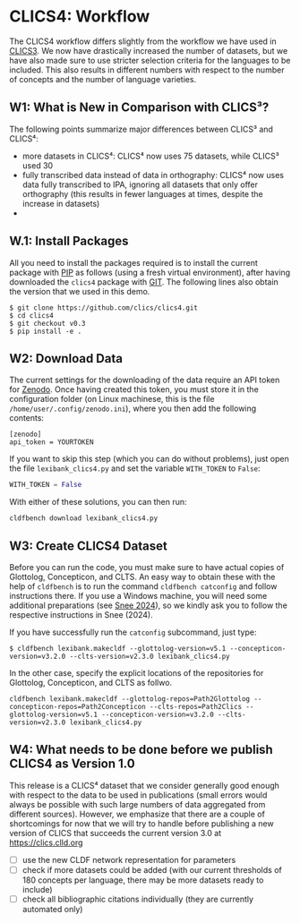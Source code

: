# CLICS4: Workflow

The CLICS4 workflow differs slightly from the workflow we have used in [CLICS3](https://github.com/clics/clics3). We now have drastically increased the number of datasets, but we have also made sure to use stricter selection criteria for the languages to be included. This also results in different numbers with respect to the number of concepts and the number of language varieties. 

## W1: What is New in Comparison with CLICS³?

The following points summarize major differences between CLICS³ and CLICS⁴:

- more datasets in CLICS⁴: CLICS⁴ now uses 75 datasets, while CLICS³ used 30
- fully transcribed data instead of data in orthography: CLICS⁴ now uses data fully transcribed to IPA, ignoring all datasets that only offer orthography (this results in fewer languages at times, despite the increase in datasets)
- 


## W.1: Install Packages

All you need to install the packages required is to install the current package with [PIP](https://pypi.org/project/pip) as follows (using a fresh virtual environment), after having downloaded the `clics4` package with [GIT](https://git-scm.com). The following lines also obtain the version that we used in this demo.
```
$ git clone https://github.com/clics/clics4.git
$ cd clics4
$ git checkout v0.3
$ pip install -e .
```

## W2: Download Data

The current settings for the downloading of the data require an API token for [Zenodo](https://zenodo.org). Once having created this token, you must store it in the configuration folder (on Linux machinese, this is the file `/home/user/.config/zenodo.ini`), where you then add the following contents:

```
[zenodo]
api_token = YOURTOKEN
```

If you want to skip this step (which you can do without problems), just open the file `lexibank_clics4.py` and set the variable `WITH_TOKEN` to `False`:

```python
WITH_TOKEN = False
```

With either of these solutions, you can then run:

```
cldfbench download lexibank_clics4.py
```

## W3: Create CLICS4 Dataset

Before you can run the code, you must make sure to have actual copies of Glottolog, Concepticon, and CLTS. An easy way to obtain these with the help of `cldfbench` is to run the command `cldfbench catconfig` and follow instructions there. If you use a Windows machine, you will need some additional preparations (see [Snee 2024](https://calc.hypotheses.org/7852)), so we kindly ask you to follow the respective instructions in Snee (2024).

If you have successfully run the `catconfig` subcommand, just type:

```
$ cldfbench lexibank.makecldf --glottolog-version=v5.1 --concepticon-version=v3.2.0 --clts-version=v2.3.0 lexibank_clics4.py
```

In the other case, specify the explicit locations of the repositories for Glottolog, Concepticon, and CLTS as follwo.

```
cldfbench lexibank.makecldf --glottolog-repos=Path2Glottolog --concepticon-repos=Path2Concepticon --clts-repos=Path2Clics --glottolog-version=v5.1 --concepticon-version=v3.2.0 --clts-version=v2.3.0 lexibank_clics4.py
```

## W4: What needs to be done before we publish CLICS4 as Version 1.0

This release is a CLICS⁴ dataset that we consider generally good enough with respect to the data to be used in publications (small errors would always be possible with such large numbers of data aggregated from different sources). However, we emphasize that there are a couple of shortcomings for now that we will try to handle before publishing a new version of CLICS that succeeds the current version 3.0 at https://clics.clld.org

- [ ] use the new CLDF network representation for parameters
- [ ] check if more datasets could be added (with our current thresholds of 180 concepts per language, there may be more datasets ready to include)
- [ ] check all bibliographic citations individually (they are currently automated only)

